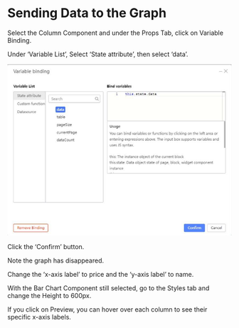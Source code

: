 # Sending Data to the Graph

Select the Column Component and under the Props Tab, click on Variable Binding.





Under ‘Variable List’, Select ‘State attribute’, then select ‘data’.





![Image Description](./images/image_48.jpeg)



Click the ‘Confirm’ button.



Note the graph has disappeared.



Change the ‘x-axis label’ to price and the ‘y-axis label’ to name.





With the Bar Chart Component still selected, go to the Styles tab and change the Height to 600px.



If you click on Preview, you can hover over each column to see their specific x-axis labels.







